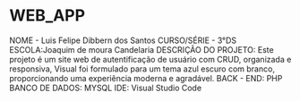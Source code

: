 # WEB_APP
NOME - Luis Felipe Dibbern dos Santos
CURSO/SÉRIE - 3°DS
ESCOLA:Joaquim de moura Candelaria
DESCRIÇÃO DO PROJETO: Este projeto é um site web de autentificação de usuário com CRUD, organizada e responsiva, Visual foi formulado para um tema azul escuro com branco, proporcionando uma experiência moderna e agradável.
BACK - END: PHP
BANCO DE DADOS: MYSQL
IDE: Visual Studio Code
